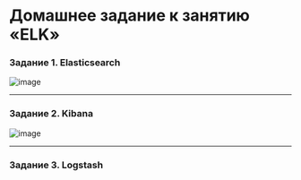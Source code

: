 # Домашнее задание к занятию «ELK»

### Задание 1. Elasticsearch

![image](https://github.com/ZelinskiyAN/test-zabbix/assets/149052655/e2e8c2ff-f8f3-4f7e-9d59-b16ec915b7c1)

---

### Задание 2. Kibana

![image](https://github.com/ZelinskiyAN/test-zabbix/assets/149052655/966d4093-a7d1-4884-b7e2-1a174d26c757)

---

### Задание 3. Logstash

